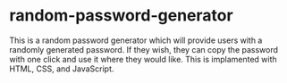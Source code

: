 # random-password-generator
This is a random password generator which will provide users with a randomly generated password. If they wish, they can copy the password with 
one click and use it where they would like. This is implamented with HTML, CSS, and JavaScript.
